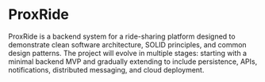 # ProxRide
ProxRide is a backend system for a ride-sharing platform designed to demonstrate clean software architecture, SOLID principles, and common design patterns. The project will evolve in multiple stages: starting with a minimal backend MVP and gradually extending to include persistence, APIs, notifications, distributed messaging, and cloud deployment.
